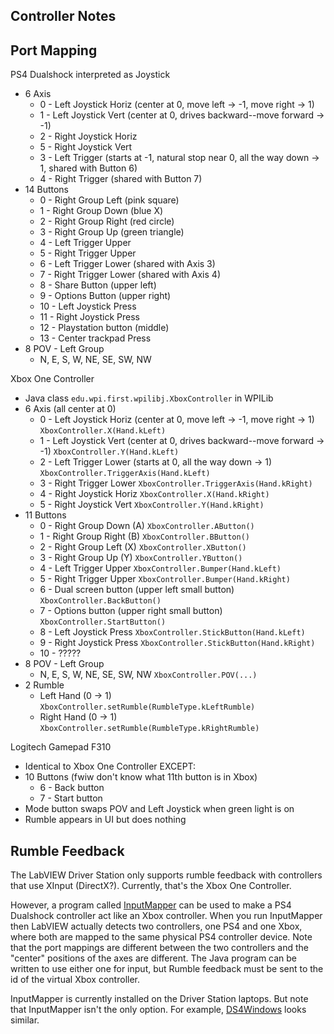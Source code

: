 Controller Notes
----------------

## Port Mapping

PS4 Dualshock interpreted as Joystick
 - 6 Axis
   - 0 - Left Joystick Horiz (center at 0, move left -> -1, move right -> 1)
   - 1 - Left Joystick Vert (center at 0, drives backward--move forward -> -1)
   - 2 - Right Joystick Horiz
   - 5 - Right Joystick Vert
   - 3 - Left Trigger (starts at -1, natural stop near 0, all the way down -> 1, shared with Button 6)
   - 4 - Right Trigger (shared with Button 7)
 - 14 Buttons
   - 0 - Right Group Left (pink square)
   - 1 - Right Group Down (blue X)
   - 2 - Right Group Right (red circle)
   - 3 - Right Group Up (green triangle)
   - 4 - Left Trigger Upper
   - 5 - Right Trigger Upper
   - 6 - Left Trigger Lower (shared with Axis 3)
   - 7 - Right Trigger Lower (shared with Axis 4)
   - 8 - Share Button (upper left)
   - 9 - Options Button (upper right)
   - 10 - Left Joystick Press
   - 11 - Right Joystick Press
   - 12 - Playstation button (middle)
   - 13 - Center trackpad Press
 - 8 POV - Left Group
   - N, E, S, W, NE, SE, SW, NW

Xbox One Controller
 - Java class `edu.wpi.first.wpilibj.XboxController` in WPILib
 - 6 Axis (all center at 0)
   - 0 - Left Joystick Horiz (center at 0, move left -> -1, move right -> 1) `XboxController.X(Hand.kLeft)`
   - 1 - Left Joystick Vert (center at 0, drives backward--move forward -> -1) `XboxController.Y(Hand.kLeft)`
   - 2 - Left Trigger Lower (starts at 0, all the way down -> 1) `XboxController.TriggerAxis(Hand.kLeft)`
   - 3 - Right Trigger Lower `XboxController.TriggerAxis(Hand.kRight)`
   - 4 - Right Joystick Horiz `XboxController.X(Hand.kRight)`
   - 5 - Right Joystick Vert `XboxController.Y(Hand.kRight)`
 - 11 Buttons
   - 0 - Right Group Down (A) `XboxController.AButton()`
   - 1 - Right Group Right (B) `XboxController.BButton()`
   - 2 - Right Group Left (X) `XboxController.XButton()`
   - 3 - Right Group Up (Y) `XboxController.YButton()`
   - 4 - Left Trigger Upper `XboxController.Bumper(Hand.kLeft)`
   - 5 - Right Trigger Upper `XboxController.Bumper(Hand.kRight)`
   - 6 - Dual screen button (upper left small button) `XboxController.BackButton()`
   - 7 - Options button (upper right small button) `XboxController.StartButton()`
   - 8 - Left Joystick Press `XboxController.StickButton(Hand.kLeft)`
   - 9 - Right Joystick Press `XboxController.StickButton(Hand.kRight)`
   - 10 - ?????
 - 8 POV - Left Group
   - N, E, S, W, NE, SE, SW, NW `XboxController.POV(...)`
 - 2 Rumble
   - Left Hand (0 -> 1) `XboxController.setRumble(RumbleType.kLeftRumble)`
   - Right Hand (0 -> 1) `XboxController.setRumble(RumbleType.kRightRumble)`

Logitech Gamepad F310
 - Identical to Xbox One Controller EXCEPT:
 - 10 Buttons (fwiw don't know what 11th button is in Xbox)
   - 6 - Back button
   - 7 - Start button
 - Mode button swaps POV and Left Joystick when green light is on
 - Rumble appears in UI but does nothing


## Rumble Feedback

The LabVIEW Driver Station only supports rumble feedback with controllers that use XInput (DirectX?).  Currently,
that's the Xbox One Controller.

However, a program called [InputMapper](https://inputmapper.com/) can be used to make a PS4 Dualshock controller act
like an Xbox controller. When you run InputMapper then LabVIEW actually detects two controllers, one PS4 and one Xbox,
where both are mapped to the same physical PS4 controller device.  Note that the port mappings are different between
the two controllers and the "center" positions of the axes are different.  The Java program can be written to use
either one for input, but Rumble feedback must be sent to the id of the virtual Xbox controller.

InputMapper is currently installed on the Driver Station laptops.  But note that InputMapper isn't the only option.
For example, [DS4Windows](http://ds4windows.com/) looks similar.
